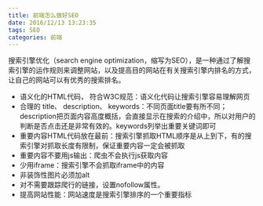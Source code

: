 ```yaml
---
title: 前端怎么做好SEO
date: 2016/12/13 13:23:35
tags: SEO
categories: 前端
---
```


搜索引擎优化（search engine optimization，缩写为SEO），是一种通过了解搜索引擎的运作规则来调整网站，以及提高目的网站在有关搜索引擎内排名的方式，让自己的网站可以有优秀的搜索排名。  
<!-- more -->
* 语义化的HTML代码， 符合W3C规范：语义化代码让搜索引擎容易理解网页
* 合理的 title、 description、 keywords：不同页面title要有所不同；description把页面内容高度概括，会直接显示在搜索的介绍中，所以对用户的判断是否点击还是非常有效的。keywords列举出重要关键词即可
* 重要内容HTML代码放在最前：搜索引擎抓取HTML顺序是从上到下，有的搜索引擎对抓取长度有限制，保证重要内容一定会被抓取
* 重要内容不要用js输出：爬虫不会执行js获取内容
* 少用iframe：搜索引擎不会抓取iframe中的内容
* 非装饰性图片必须加alt
* 对不需要跟踪爬行的链接，设置nofollow属性。
* 提高网站性能：网站速度是搜索引擎排序的一个重要指标
